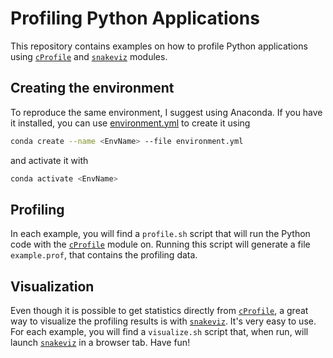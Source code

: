 # Profiling Python Applications

This repository contains examples on how to profile Python applications using [`cProfile`](https://docs.python.org/3/library/profile.html#module-cProfile) and [`snakeviz`](http://jiffyclub.github.io/snakeviz/) modules.

## Creating the environment
To reproduce the same environment, I suggest using Anaconda. If you have it installed, you can use [environment.yml](./environment.yml) to create it using
```bash
conda create --name <EnvName> --file environment.yml
```
and activate it with
```bash
conda activate <EnvName>
```

## Profiling
In each example, you will find a `profile.sh` script that will run the Python code with the [`cProfile`](https://docs.python.org/3/library/profile.html#module-cProfile) module on. Running this script will generate a file `example.prof`, that contains the profiling data.


## Visualization
Even though it is possible to get statistics directly from [`cProfile`](https://docs.python.org/3/library/profile.html#module-cProfile), a great way to visualize the profiling results is with [`snakeviz`](http://jiffyclub.github.io/snakeviz/). It's very easy to use. For each example, you will find a `visualize.sh` script that, when run, will launch [`snakeviz`](http://jiffyclub.github.io/snakeviz/) in a browser tab. Have fun!
